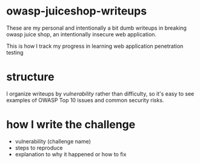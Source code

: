 # owasp-juiceshop-writeups
These are my personal and intentionally a bit dumb writeups in breaking owasp juice shop, an intentionally insecure web application.

This is how I track my progress in learning web application penetration testing 

# structure
I organize writeups by *vulnerability* rather than difficulty, so it's easy to see examples of OWASP Top 10 issues and common security risks.

# how I write the challenge
- vulnerability (challenge name)
- steps to reproduce
- explanation to why it happened or how to fix
